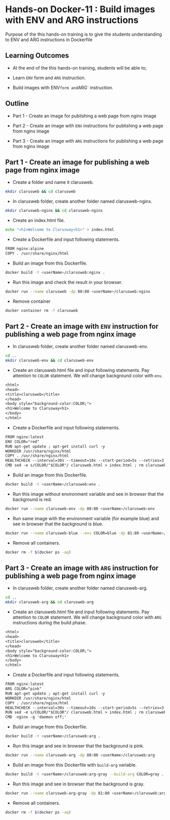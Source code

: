 
# Hands-on Docker-11 : Build images with ENV and ARG instructions

Purpose of the this hands-on training is to give the students understanding to ENV and ARG instructions in Dockerfile

## Learning Outcomes

- At the end of the this hands-on training, students will be able to;

- Learn `ENV` form and `ARG` instruction. 

- Build images with ENV` form and `ARG` instruction.

## Outline

- Part 1 - Create an image for publishing a web page from nginx image

- Part 2 - Create an image with `ENV` instructions for publishing a web page from nginx image

- Part 3 - Create an image with `ARG` instructions for publishing a web page from nginx image

## Part 1 - Create an image for publishing a web page from nginx image

- Create a folder and name it clarusweb.

```bash
mkdir clarusweb && cd clarusweb
```

- In clarusweb folder, create another folder named clarusweb-nginx.

```bash
mkdir clarusweb-nginx && cd clarusweb-nginx
```

- Create an index.html file.

```bash
echo "<h1>Welcome to Clarusway<h1>" > index.html
```

- Create a Dockerfile and input following statements.

```txt
FROM nginx:alpine
COPY . /usr/share/nginx/html
```

- Build an image from this Dockerfile.

```bash
docker build -t <userName>/clarusweb:nginx .
```

- Run this image and check the result in your browser.

```bash
docker run --name clarusweb -dp 80:80 <userName>/clarusweb:nginx
```

- Remove container

```bash
docker container rm -f clarusweb
```

## Part 2 - Create an image with `ENV` instruction for publishing a web page from nginx image

- In clarusweb folder, create another folder named clarusweb-env.

```bash
cd ..
mkdir clarusweb-env && cd clarusweb-env
```

- Create an clarusweb.html file and input following statements. Pay attention to `COLOR` statement. We will change background color with `env`.

```txt
<html>
<head>
<title>clarusweb</title>
</head>
<body style="background-color:COLOR;">
<h1>Welcome to Clarusway<h1>
</body>
</html>
```

- Create a Dockerfile and input following statements.

```txt
FROM nginx:latest
ENV COLOR="red"
RUN apt-get update ; apt-get install curl -y
WORKDIR /usr/share/nginx/html
COPY . /usr/share/nginx/html
HEALTHCHECK --interval=30s --timeout=10s --start-period=5s --retries=3 CMD curl -f http://localhost/ || exit 1
CMD sed -e s/COLOR/"$COLOR"/ clarusweb.html > index.html ; rm clarusweb.html ; nginx -g 'daemon off;'
```

- Build an image from this Dockerfile.

```bash
docker build -t <userName>/clarusweb:env .
```

- Run this image without environment variable and see in browser that the background is red.

```bash
docker run --name clarusweb-env -dp 80:80 <userName>/clarusweb:env
```

- Run same image with the environment variable (for example blue) and see in browser that the background is blue.

```bash
docker run --name clarusweb-blue --env COLOR=blue -dp 81:80 <userName>/clarusweb:env
```

- Remove all containers.

```bash
docker rm -f $(docker ps -aq)
```

## Part 3 - Create an image with `ARG` instruction for publishing a web page from nginx image

- In clarusweb folder, create another folder named clarusweb-arg.

```bash
cd ..
mkdir clarusweb-arg && cd clarusweb-arg
```

- Create an clarusweb.html file and input following statements. Pay attention to `COLOR` statement. We will change background color with `ARG` instructions during the build phase.

```txt
<html>
<head>
<title>clarusweb</title>
</head>
<body style="background-color:COLOR;">
<h1>Welcome to Clarusway<h1>
</body>
</html>
```

- Create a Dockerfile and input following statements.

```txt
FROM nginx:latest
ARG COLOR="pink"
RUN apt-get update ; apt-get install curl -y
WORKDIR /usr/share/nginx/html
COPY . /usr/share/nginx/html
HEALTHCHECK --interval=30s --timeout=10s --start-period=5s --retries=3 CMD curl -f http://localhost/ || exit 1
RUN sed -e s/COLOR/"$COLOR"/ clarusweb.html > index.html ; rm clarusweb.html
CMD  nginx -g 'daemon off;'
```

- Build an image from this Dockerfile.

```bash
docker build -t <userName>/clarusweb:arg .
```

- Run this image and see in browser that the background is pink.

```bash
docker run --name clarusweb-arg -dp 80:80 <userName>/clarusweb:arg
```

- Build an image from this Dockerfile with `build-arg` variable.

```bash
docker build -t <userName>/clarusweb:arg-gray --build-arg COLOR=gray .
```

- Run this image and see in browser that the background is gray.

```bash
docker run --name clarusweb-arg-gray -dp 81:80 <userName>/clarusweb:arg-gray
```

- Remove all containers.

```bash
docker rm -f $(docker ps -aq)
```